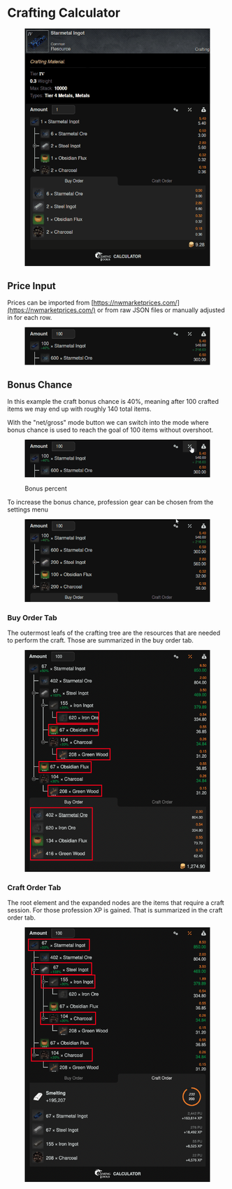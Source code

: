 # Crafting Calculator



<figure><img src="../.gitbook/assets/crafting-calculator-starmetal.gif" alt=""><figcaption></figcaption></figure>

## Price Input

Prices can be imported from [https://nwmarketprices.com/](https://nwmarketprices.com/) or from raw JSON files or manually adjusted in for each row.

<figure><img src="../.gitbook/assets/crafting-calculator-price-input.gif" alt=""><figcaption></figcaption></figure>

## Bonus Chance

In this example the craft bonus chance is 40%, meaning after 100 crafted items we may end up with roughly 140 total items.

With the "net/gross" mode button we can switch into the mode where bonus chance is used to reach the goal of 100 items without overshoot.

<figure><img src="../.gitbook/assets/crafting-calculator-mode-toggle.gif" alt=""><figcaption><p>Bonus percent</p></figcaption></figure>



To increase the bonus chance, profession gear can be chosen from the settings menu

<figure><img src="../.gitbook/assets/crafting-calculator-chance-gear.gif" alt=""><figcaption></figcaption></figure>



### Buy Order Tab

The outermost leafs of the crafting tree are the resources that are needed to perform the craft. Those are summarized in the buy order tab.

<figure><img src="../.gitbook/assets/Screenshot 2023-10-02 at 19.26.54.png" alt=""><figcaption></figcaption></figure>

### Craft Order Tab

The root element and the expanded nodes are the items that require a craft session. For those profession XP is gained. That is summarized in the craft order tab.

<figure><img src="../.gitbook/assets/Screenshot 2023-10-02 at 19.29.35.png" alt=""><figcaption></figcaption></figure>

